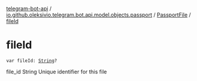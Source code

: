 [telegram-bot-api](../../index.md) / [io.github.oleksivio.telegram.bot.api.model.objects.passport](../index.md) / [PassportFile](index.md) / [fileId](./file-id.md)

# fileId

`var fileId: `[`String`](https://kotlinlang.org/api/latest/jvm/stdlib/kotlin/-string/index.html)`?`

file_id String Unique identifier for this file

